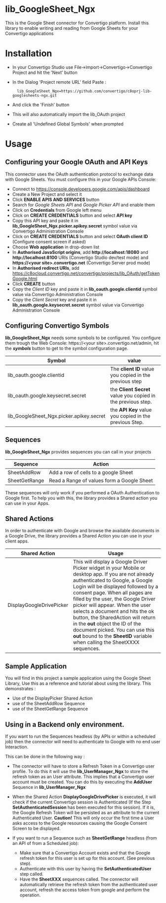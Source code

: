 # lib_GoogleSheet_Ngx
This is the Google Sheet connector for Convertigo platform. Install this library to enable writing and reading from Google Sheets for your Convertigo applications

# Installation

* In your Convertigo Studio use File->Import->Convertigo->Convertigo Project and hit the 'Next' button

* In the Dialog 'Project remote URL' field Paste :

        lib_GoogleSheet_Ngx=https://github.com/convertigo/c8oprj-lib-googlesheets-ngx.git

* And click the 'Finish' button
* This will also automatically import the lib_OAuth project
* Create all 'Undefined Global Symbols' when prompted

# Usage

## Configuring your Google OAuth and API Keys

This connector uses the OAuth authentication protocol to exchange data with Google Sheets. You must configure this in your Google APIs Console:

* Connect to https://console.developers.google.com/apis/dashboard
* Create a New Project and select it
* Click **ENABLE APIS AND SERVICES** button
* Search for *Google Sheets API* and *Google Picker API* and enable them
* Click on **Credentials** from Google left menu
* Click on **CREATE CREDENTIALS** button and select **API key**
* Copy this API key and paste it in **lib_GoogleSheet_Ngx.picker.apikey.secret** symbol value via Convertigo Administration Console
* Click on **CREATE CREDENTIALS** button and select **OAuth client ID** (Configure consent screen if asked)
* Choose **Web application** in drop-down list
* In **Authorised JavaScript origins**, add **http://localhost:18080** and **http://localhost:8100** URIs (Convertigo Studio dev/test mode) and **https://\<your site\>.convertigo.net** (Convertigo Server prod mode)
* In **Authorised redirect URIs**, add https://c8ocloud.convertigo.net/convertigo/projects/lib_OAuth/getTokenGoogle.html
* Click **CREATE** button
* Copy the *Client ID* key and paste it in **lib_oauth.google.clientid** symbol value via Convertigo Administration Console
* Copy the *Client Secret* key and paste it in **lib_oauth.google.keysecret.secret** symbol value via Convertigo Administration Console

## Configuring Convertigo Symbols

__lib_GoogleSheet_Ngx__ needs some symbols to be configured. You configure them trough the Web Console: https://&lt;your site&gt;.convertigo.net/admin, hit the ___symbols___ button to get to the symbol configuration page.


Symbol  | value
------| ------
lib_oauth.google.clientid | The **client ID** value you copied in the previous step
lib_oauth.google.keysecret.secret | the **Client Secret** value you copied in the previous step.
lib_GoogleSheet_Ngx.picker.apikey.secret | the **API Key** value you copied in the previous Step.

## Sequences

__lib_GoogleSheet_Ngx__ provides sequences you can call in your projects

Sequence  | Action
------| ------
SheetAddRow   | Add a row of cells to a google Sheet
SheetGetRange | Read a Range of values form a Google Sheet

These sequences will only work if you performed a OAuth Authentication to Google first. To help you with this, the library provides a Shared action you can use in your Apps. 

## Shared Actions

In order to authenticate with Google and browse the available documents in a Google Drive, the library provides a Shared Action you can use in your client apps.

Shared Action  | Usage
------| ------
DisplayGoogleDrivePicker   | This will display a Google Driver Picker widget in your Mobile or desktop app. If you are not already authenticated to Google, a Google Login will be displayed followed by a consent page. When all pages are filled by the user, the Google Driver picker will appear. When the user selects a document and hits the ok button, the SharedAction will return in the __out__ object the ID of the document picked. You can use this __out__ bound to the __SheetID__ variable when calling the SheetXXXX sequences. 


## Sample Application

You will find in this project a sample application using the Google Sheet Library, Use this as a reference and tutorial about using the library. This demonstrates :
- Use of the DisplayPicker Shared Action
- use of the SheetAddRow Sequence
- use of the SheetGetRange Sequence

## Using in a Backend only environment.

If you want to run the Sequences headless (by APIs or within a scheduled job) then the connector will need to authenticate to Google with no end user Interaction.

This can be done in the following way :

*  The connector will have to store a Refresh Token in a Convertigo user profile. To do this it will use the **lib_UserManager_Ngx** to store the refresh token as an User attribute. This implies that a Convertigo user account must be created. You can do this by executing the **AddUser** Sequence in **lib_UserManager_Ngx**
* When the Shared Action **DisplayGoogleDrivePicker** is executed, it will check if the current Convertigo session is Authenticated (If the Step **SetAuthenticatedSession** has been executed for this session). If it is, the Google Refresh Token will be persisted as an attribute to the current Authenticated User. **Caution!** This will only occur the first time a User asks access to the Google resources causing the Google Consent Screen to be displayed.
* If you want to run a Sequence such as **SheetGetRange** headless (from an API of from a Scheduled job): 

    * Make sure that a Convertigo Account exists and that the Google refresh token for this user is set up for this account. (See previous step). 
    * Authenticate with this user by having the **SetAuthenticatedUser** step called.
    * Have the **SheetXXX** sequences called. The connector will automatically retrieve the refresh token from the authenticated user account, refresh the access token from google and perform the operation.
